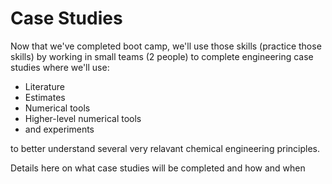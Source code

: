 # Case Studies

Now that we've completed boot camp, we'll use those skills (practice those skills) by working in small teams (2 people) to complete engineering case studies where we'll use:
- Literature
- Estimates
- Numerical tools
- Higher-level numerical tools
- and experiments

to better understand several very relavant chemical engineering principles.

Details here on what case studies will be completed and how and when